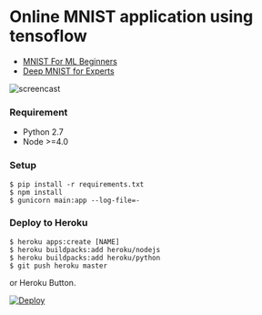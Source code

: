 # Online MNIST application using tensoflow #

- [MNIST For ML Beginners](http://tensorflow.org/tutorials/mnist/beginners/index.md)
- [Deep MNIST for Experts](http://tensorflow.org/tutorials/mnist/pros/index.md)

![screencast](https://cloud.githubusercontent.com/assets/80381/11339453/f04f885e-923c-11e5-8845-33c16978c54d.gif)

### Requirement ###

- Python 2.7
- Node >=4.0

### Setup ###

    $ pip install -r requirements.txt
    $ npm install
    $ gunicorn main:app --log-file=-


### Deploy to Heroku ###

    $ heroku apps:create [NAME]
    $ heroku buildpacks:add heroku/nodejs
    $ heroku buildpacks:add heroku/python
    $ git push heroku master

or Heroku Button.

[![Deploy](https://www.herokucdn.com/deploy/button.svg)](https://heroku.com/deploy)
